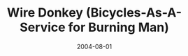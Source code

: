 ---
client: TMW
title: Wire Donkey (Bicycles-As-A-Service for Burning Man)
date: 2004-08-01
website: 
role: Service Coordinator
publish: 
  draft: true
tags:
- Non-Profit
- Bicycle Refurbish
- Fund Raiser
- Disabled Adults
- Burning Man
- Website
- Communication
- Team Building
thumbnail: 
assets: 
- filename:
  caption:
  type:
  width:
  height:
- filename:
  caption:
  type:
  width:
  height:
---